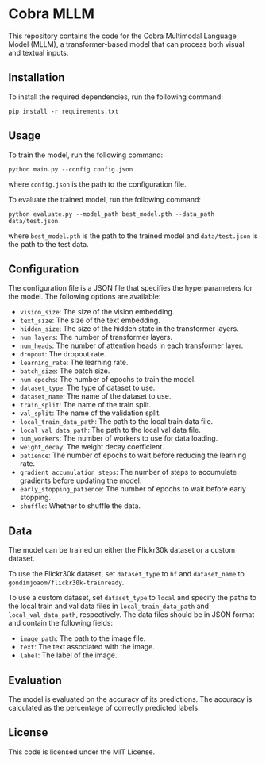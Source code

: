 # Cobra MLLM

This repository contains the code for the Cobra Multimodal Language Model (MLLM), a transformer-based model that can process both visual and textual inputs.

## Installation

To install the required dependencies, run the following command:

```
pip install -r requirements.txt
```

## Usage

To train the model, run the following command:

```
python main.py --config config.json
```

where `config.json` is the path to the configuration file.

To evaluate the trained model, run the following command:

```
python evaluate.py --model_path best_model.pth --data_path data/test.json
```

where `best_model.pth` is the path to the trained model and `data/test.json` is the path to the test data.

## Configuration

The configuration file is a JSON file that specifies the hyperparameters for the model. The following options are available:

* `vision_size`: The size of the vision embedding.
* `text_size`: The size of the text embedding.
* `hidden_size`: The size of the hidden state in the transformer layers.
* `num_layers`: The number of transformer layers.
* `num_heads`: The number of attention heads in each transformer layer.
* `dropout`: The dropout rate.
* `learning_rate`: The learning rate.
* `batch_size`: The batch size.
* `num_epochs`: The number of epochs to train the model.
* `dataset_type`: The type of dataset to use.
* `dataset_name`: The name of the dataset to use.
* `train_split`: The name of the train split.
* `val_split`: The name of the validation split.
* `local_train_data_path`: The path to the local train data file.
* `local_val_data_path`: The path to the local val data file.
* `num_workers`: The number of workers to use for data loading.
* `weight_decay`: The weight decay coefficient.
* `patience`: The number of epochs to wait before reducing the learning rate.
* `gradient_accumulation_steps`: The number of steps to accumulate gradients before updating the model.
* `early_stopping_patience`: The number of epochs to wait before early stopping.
* `shuffle`: Whether to shuffle the data.

## Data

The model can be trained on either the Flickr30k dataset or a custom dataset.

To use the Flickr30k dataset, set `dataset_type` to `hf` and `dataset_name` to `gondimjoaom/flickr30k-trainready`.

To use a custom dataset, set `dataset_type` to `local` and specify the paths to the local train and val data files in `local_train_data_path` and `local_val_data_path`, respectively. The data files should be in JSON format and contain the following fields:

* `image_path`: The path to the image file.
* `text`: The text associated with the image.
* `label`: The label of the image.

## Evaluation

The model is evaluated on the accuracy of its predictions. The accuracy is calculated as the percentage of correctly predicted labels.

## License

This code is licensed under the MIT License.
